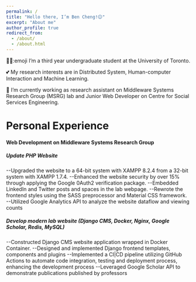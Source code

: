 ```yaml
---
permalink: /
title: "Hello there, I’m Ben Cheng!😊"
excerpt: "About me"
author_profile: true
redirect_from: 
  - /about/
  - /about.html
---
```

👨‍🎓:emoji I’m a third year undergraduate student at the University of Toronto.

💕 My research interests are in Distributed System, Human-computer Interaction and Machine Learning.

🤖 I’m currently working as research assistant on Middleware Systems Research Group (MSRG) lab and Junior Web Developer on Centre for Social Services Engineering.

<!-- 🥰 -->

Personal Experience
======

#### Web Development on Middleware Systems Research Group
##### Update PHP Website
--Upgraded the website to a 64-bit system with XAMPP 8.2.4 from a 32-bit system with XAMPP 1.7.4.
--Enhanced the website security by over 15% through applying the Google 0Auth2 verification package.
--Embedded LinkedIn and Twitter posts and spaces in the lab webpage.
--Rewrote the frontend styles using the SASS preprocessor and Material CSS framework.
--Utilized Google Analytics API to analyze the website dataflow and viewing counts

##### Develop modern lab website (Django CMS, Docker, Nginx, Google Scholar, Redis, MySQL)
--Constructed Django CMS website application wrapped in Docker Container.
--Designed and implemented Django frontend templates, components and plugins
--Implemented a CI|CD pipeline utilizing GitHub Actions to automate code integration, testing and deployment process, enhancing the development process
--Leveraged Google Scholar API to demonstrate publications published by professors
